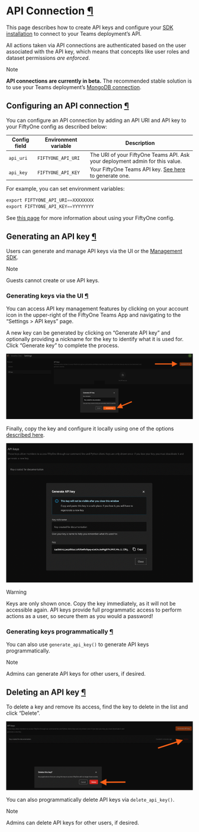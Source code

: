 # API Connection [¶](\#api-connection "Permalink to this headline")

This page describes how to create API keys and configure your
[SDK installation](installation.md#teams-python-sdk) to connect to your Teams
deployment’s API.

All actions taken via API connections are authenticated based on the user
associated with the API key, which means that concepts like user roles and
dataset permissions _are enforced_.

Note

**API connections are currently in beta.** The recommended stable solution
is to use your Teams deployment’s
[MongoDB connection](../fiftyone_concepts/config.md#configuring-mongodb-connection).

## Configuring an API connection [¶](\#configuring-an-api-connection "Permalink to this headline")

You can configure an API connection by adding an API URI and API key to your
FiftyOne config as described below:

| Config field | Environment variable | Description |
| --- | --- | --- |
| `api_uri` | `FIFTYONE_API_URI` | The URI of your FiftyOne Teams API. Ask your deployment admin for this value. |
| `api_key` | `FIFTYONE_API_KEY` | Your FiftyOne Teams API key. [See here](#teams-generate-api-key) to generate one. |

For example, you can set environment variables:

```python
export FIFTYONE_API_URI==XXXXXXXX
export FIFTYONE_API_KEY==YYYYYYYY

```

See
[this page](../fiftyone_concepts/config.md#configuring-fiftyone) for more information about using your
FiftyOne config.

## Generating an API key [¶](\#generating-an-api-key "Permalink to this headline")

Users can generate and manage API keys via the UI or the
[Management SDK](management_sdk.md#teams-management-sdk).

Note

Guests cannot create or use API keys.

### Generating keys via the UI [¶](\#generating-keys-via-the-ui "Permalink to this headline")

You can access API key management features by clicking on your account icon in
the upper-right of the FiftyOne Teams App and navigating to the
“Settings > API keys” page.

A new key can be generated by clicking on “Generate API key” and optionally
providing a nickname for the key to identify what it is used for. Click
“Generate key” to complete the process.

![api-key-generate](../_images/api_key_generate.png)

Finally, copy the key and configure it locally using one of the options
[described here](#teams-api-connection).

![api-key-generated](../_images/api_key_generated.png)

Warning

Keys are only shown once. Copy the key immediately, as it will not be
accessible again. API keys provide full programmatic access to perform
actions as a user, so secure them as you would a password!

### Generating keys programmatically [¶](\#generating-keys-programmatically "Permalink to this headline")

You can also use
`generate_api_key()` to
generate API keys programmatically.

Note

Admins can generate API keys for other users, if desired.

## Deleting an API key [¶](\#deleting-an-api-key "Permalink to this headline")

To delete a key and remove its access, find the key to delete in the list and
click “Delete”.

![api-key-delete](../_images/api_key_delete.png)

You can also programmatically delete API keys via
`delete_api_key()`.

Note

Admins can delete API keys for other users, if desired.

